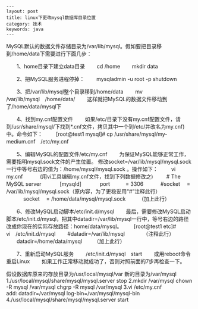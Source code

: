 	---
	layout: post
	title: linux下更改mysql数据库目录位置
	category: 技术
	keywords: java
	---

MySQL默认的数据文件存储目录为/var/lib/mysql。假如要把目录移到/home/data下需要进行下面几步：


　　1、home目录下建立data目录
　　cd /home
　　mkdir data


　　2、把MySQL服务进程停掉： 
　　mysqladmin -u root -p shutdown


　　3、把/var/lib/mysql整个目录移到/home/data
　　mv /var/lib/mysql　/home/data/
　　这样就把MySQL的数据文件移动到了/home/data/mysql下


　　4、找到my.cnf配置文件
　　如果/etc/目录下没有my.cnf配置文件，请到/usr/share/mysql/下找到*.cnf文件，拷贝其中一个到/etc/并改名为my.cnf)中。命令如下：
　　 [root@test1 mysql]# cp /usr/share/mysql/my-medium.cnf　/etc/my.cnf


　　5、编辑MySQL的配置文件/etc/my.cnf
　　为保证MySQL能够正常工作，需要指明mysql.sock文件的产生位置。 修改socket=/var/lib/mysql/mysql.sock一行中等号右边的值为：/home/mysql/mysql.sock 。操作如下：
　　 vi　 my.cnf　　　 (用vi工具编辑my.cnf文件，找到下列数据修改之)
　　 # The MySQL server
　　　 [mysqld]
　　　 port　　　= 3306
　　　#socket　 = /var/lib/mysql/mysql.sock（原内容，为了更稳妥用“#”注释此行）
　　　 socket　 = /home/data/mysql/mysql.sock　　　（加上此行）


　　6、修改MySQL启动脚本/etc/init.d/mysql
　　最后，需要修改MySQL启动脚本/etc/init.d/mysql，把其中datadir=/var/lib/mysql一行中，等号右边的路径改成你现在的实际存放路径：home/data/mysql。
　　[root@test1 etc]# vi　/etc/init.d/mysql
　　#datadir=/var/lib/mysql　　　　（注释此行）
　　datadir=/home/data/mysql　　 （加上此行）


　　7、重新启动MySQL服务
　　/etc/init.d/mysql　start
　　或用reboot命令重启Linux
　　如果工作正常移动就成功了，否则对照前面的7步再检查一下。


假设数据库原来的存放目录为/usr/local/mysql/var
新的目录为/var/mysql
1./usr/local/mysql/share/mysql/mysql.server stop
2.mkdir /var/mysql
   chown -R mysql /var/mysql
   chgrp -R mysql /var/mysql
3.vi /etc/my.cnf  
   add: datadir=/var/mysql
   log-bin=/var/mysql/mysql-bin
4./usr/local/mysql/share/mysql/mysql.server start